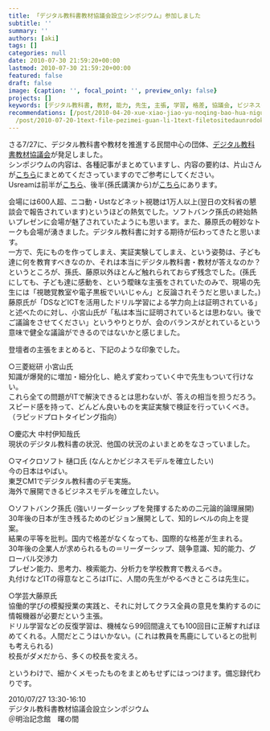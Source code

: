 ```yaml
---
title: 「デジタル教科書教材協議会設立シンポジウム」参加しました
subtitle: ''
summary: ''
authors: [aki]
tags: []
categories: null
date: 2010-07-30 21:59:20+00:00
lastmod: 2010-07-30 21:59:20+00:00
featured: false
draft: false
image: {caption: '', focal_point: '', preview_only: false}
projects: []
keywords: [デジタル教科書, 教材, 能力, 先生, 主張, 学習, 格差, 協議会, ビジネスモデル, 会場]
recommendations: [/post/2010-04-20-xue-xiao-jiao-yu-noqing-bao-hua-niguan-suruken-tan-hui-noraibupei-xin-gaxing-warerusoudesu-qing-bao-hua-tojiao-yu/,
  /post/2010-07-20-1text-file-pezimei-guan-li-1text-filetositedaunrodoke/, /post/2010-06-15-xue-xiao-jiao-yu-noqing-bao-hua-niguan-suruken-tan-hui-di-5hui-nomemo/]
---
```

さる7/27に、デジタル教科書や教材を推進する民間中心の団体、[デジタル教科書教材協議会](http://ditt.jp)が発足しました。  
シンポジウムの内容は、各種記事がまとめていますし、内容の要約は、片山さんが[こちら](http://e-textbook.blog.so-net.ne.jp/2010-07-30)にまとめてくださっていますのでご参考にしてください。  
Usreamは前半が[こちら](http://www.ustream.tv/recorded/8540903)、後半(孫氏講演から)が[こちら](http://www.ustream.tv/recorded/8551014)にあります。

会場には600人超、ニコ動・Ustなどネット視聴は1万人以上(翌日の文科省の懇談会で報告されています)というほどの熱気でした。ソフトバンク孫氏の終始熱いプレゼンに会場が魅了されていたようにも思います。また、藤原氏の軽妙なトークも会場が湧きました。デジタル教科書に対する期待が伝わってきたと思います。  
一方で、先にものを作ってしまえ、実証実験してしまえ、という姿勢は、子ども達に何を教育すべきなのか、それは本当にデジタル教科書・教材が答えなのか？というところが、孫氏、藤原以外ほとんど触れられておらず残念でした。(孫氏にしても、子ども達に感動を、という曖昧な主張をされていたのみで、現場の先生には「視聴覚教室や電子黒板でいいじゃん」と反論されそうだと思いました。)  
藤原氏が「DSなどICTを活用したドリル学習による学力向上は証明されている」と述べたのに対し、小宮山氏が「私は本当に証明されているとは思わない。後でご議論をさせてください」というやりとりが、会のバランスがとれているという意味で健全な議論ができるのではないかと感じました。

登壇者の主張をまとめると、下記のような印象でした。

○三菱総研 小宮山氏  
知識が爆発的に増加・細分化し、絶えず変わっていく中で先生もついて行けない。  
これら全ての問題がITで解決できるとは思わないが、答えの相当を担うだろう。  
スピード感を持って、どんどん良いものを実証実験で検証を行っていくべき。（ラピッドプロトタイピング指向）

○慶応大 中村伊知哉氏  
現状のデジタル教科書の状況、他国の状況のよいまとめをなさっていました。

○マイクロソフト 樋口氏 (なんとかビジネスモデルを確立したい)  
今の日本はやばい。  
東芝CM1でデジタル教科書のデモ実施。  
海外で展開できるビジネスモデルを確立したい。

○ソフトバンク孫氏 (強いリーダーシップを発揮するための二元論的論理展開)  
30年後の日本が生き残るためのビジョン展開として、知的レベルの向上を提案。  
結果の平等を批判。国内で格差がなくなっても、国際的な格差が生まれる。  
30年後の企業人が求められるもの＝リーダーシップ、競争意識、知的能力、グローバル交渉力  
プレゼン能力、思考力、検索能力、分析力を学校教育で教えるべき。  
丸付けなどITの得意なところはITに、人間の先生がやるべきところは先生に。

○学芸大藤原氏  
協働的学びの模擬授業の実践と、それに対してクラス全員の意見を集約するのに情報機器が必要だという主張。  
ドリル学習などの反復学習は、機械なら99回間違えても100回目に正解すればほめてくれる。人間だとこうはいかない。(これは教員を馬鹿にしているとの批判も考えられる)  
校長がダメだから、多くの校長を変えろ。

というわけで、細かくメモったものをまとめもせずにはっつけます。備忘録代わりです。

2010/07/27 13:30-16:10  
デジタル教科書教材協議会設立シンポジウム  
＠明治記念館　曙の間


